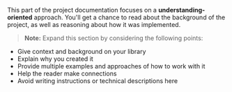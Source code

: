 This part of the project documentation focuses on a
**understanding-oriented** approach. You'll get a
chance to read about the background of the project,
as well as reasoning about how it was implemented.

>**Note:** Expand this section by considering the
>following points:

- Give context and background on your library
- Explain why you created it
- Provide multiple examples and approaches of how
    to work with it
- Help the reader make connections
- Avoid writing instructions or technical descriptions
    here
